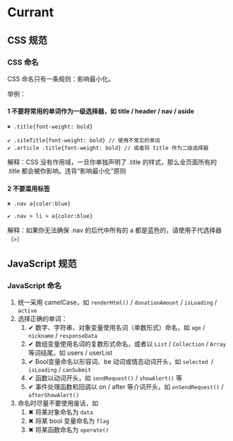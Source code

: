 # Currant

## CSS 规范

### CSS 命名

CSS 命名只有一条规则：影响最小化。

举例：

#### 1 不要将常用的单词作为一级选择器，如 title / header / nav / aside

```
✖︎ .title{font-weight: bold}
```


```
✔︎︎ .siteTitle{font-weight: bold} // 使用不常见的单词
✔︎︎ .article .title{font-weight: bold} // 或者将 title 作为二级选择器
```

解释：CSS 没有作用域，一旦你单独声明了 .title 的样式，那么全页面所有的 .title 都会被你影响。违背“影响最小化”原则

#### 2 不要滥用标签

```
✖︎ .nav a{color:blue}
```

```
✔︎︎ .nav > li > a{color:blue}
```

解释：如果你无法确保 .nav 的后代中所有的 a 都是蓝色的，请使用子代选择器（`>`）

## JavaScript 规范

### JavaScript 命名

1. 统一采用 camelCase，如 `renderHtml()` / `donationAmount` / `isLoading` / `active`
2. 选择正确的单词：
	1. ✔︎︎ 数字、字符串、对象变量使用名词（单数形式）命名，如 `age` / `nickname` / `responseData`
	2. ✔︎︎ 数组变量使用名词的复数形式命名，或者以 `List` / `Collection` / `Array` 等词结尾，如 users / userList
	3. ✔︎︎ Bool变量命名以形容词、be 动词或情态动词开头，如 `selected `/ `isLoading` / `canSubmit`
	4. ✔︎︎ 函数以动词开头，如 `sendRequest()` / `showAlert()` 等
	5. ✔︎︎ 事件处理函数和回调以 on / after 等介词开头，如 `onSendRequest()` / `afterShowAlert()`
3. 命名时尽量不要使用废话，如
	1. ✖︎ 将某对象命名为 `data`
	2. ✖︎ 将某 bool 变量命名为 `flag`
	3. ✖︎ 将某函数命名为 `operate()`
